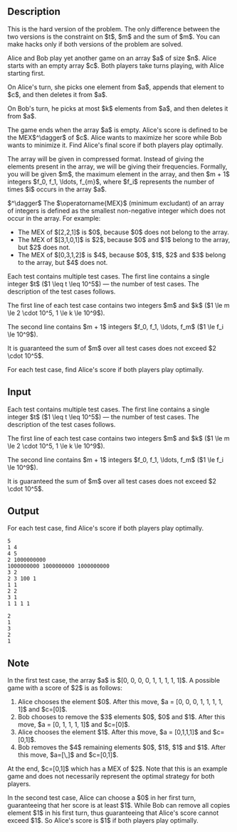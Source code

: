 ## Description

<div><p><span class="tex-font-style-bf">This is the hard version of the problem. The only difference between the two versions is the constraint on $t$, $m$ and the sum of $m$. You can make hacks only if both versions of the problem are solved.</span></p><p>Alice and Bob play yet another game on an array $a$ of size $n$. Alice starts with an empty array $c$. Both players take turns playing, with Alice starting first.</p><p>On Alice's turn, she picks one element from $a$, appends that element to $c$, and then deletes it from $a$.</p><p>On Bob's turn, he picks at most $k$ elements from $a$, and then deletes it from $a$. </p><p>The game ends when the array $a$ is empty. Alice's score is defined to be the MEX$^\dagger$ of $c$. Alice wants to maximize her score while Bob wants to minimize it. Find Alice's final score if both players play optimally.</p><p>The array will be given in compressed format. Instead of giving the elements present in the array, we will be giving their frequencies. Formally, you will be given $m$, the maximum element in the array, and then $m + 1$ integers $f_0, f_1, \ldots, f_{m}$, where $f_i$ represents the number of times $i$ occurs in the array $a$.</p><p>$^\dagger$ The $\operatorname{MEX}$ (minimum excludant) of an array of integers is defined as the smallest non-negative integer which does not occur in the array. For example: </p><ul> <li> The MEX of $[2,2,1]$ is $0$, because $0$ does not belong to the array. </li><li> The MEX of $[3,1,0,1]$ is $2$, because $0$ and $1$ belong to the array, but $2$ does not. </li><li> The MEX of $[0,3,1,2]$ is $4$, because $0$, $1$, $2$ and $3$ belong to the array, but $4$ does not. </li></ul> </div><div class="input-specification"><p>Each test contains multiple test cases. The first line contains a single integer $t$ ($1 \leq t \leq 10^5$)&nbsp;— the number of test cases. The description of the test cases follows.</p><p>The first line of each test case contains two integers $m$ and $k$ ($1 \le m \le 2 \cdot 10^5, 1 \le k \le 10^9$).</p><p>The second line contains $m + 1$ integers $f_0, f_1, \ldots, f_m$ ($1 \le f_i \le 10^9$).</p><p>It is guaranteed the sum of $m$ over all test cases does not exceed $2 \cdot 10^5$.</p></div><div class="output-specification"><p>For each test case, find Alice's score if both players play optimally.</p></div>

## Input

<p>Each test contains multiple test cases. The first line contains a single integer $t$ ($1 \leq t \leq 10^5$)&nbsp;— the number of test cases. The description of the test cases follows.</p><p>The first line of each test case contains two integers $m$ and $k$ ($1 \le m \le 2 \cdot 10^5, 1 \le k \le 10^9$).</p><p>The second line contains $m + 1$ integers $f_0, f_1, \ldots, f_m$ ($1 \le f_i \le 10^9$).</p><p>It is guaranteed the sum of $m$ over all test cases does not exceed $2 \cdot 10^5$.</p>

## Output

<p>For each test case, find Alice's score if both players play optimally.</p>





```input1|2,3,6,7,10,11
5
1 4
4 5
2 1000000000
1000000000 1000000000 1000000000
3 2
2 3 100 1
1 1
2 2
3 1
1 1 1 1
```




```output1
2
1
3
2
1
```



## Note

<p>In the first test case, the array $a$ is $[0, 0, 0, 0, 1, 1, 1, 1, 1]$. A possible game with a score of $2$ is as follows: </p><ol> <li> Alice chooses the element $0$. After this move, $a = [0, 0, 0, 1, 1, 1, 1, 1]$ and $c=[0]$. </li><li> Bob chooses to remove the $3$ elements $0$, $0$ and $1$. After this move, $a = [0, 1, 1, 1, 1]$ and $c=[0]$. </li><li> Alice chooses the element $1$. After this move, $a = [0,1,1,1]$ and $c=[0,1]$. </li><li> Bob removes the $4$ remaining elements $0$, $1$, $1$ and $1$. After this move, $a=[\,]$ and $c=[0,1]$. </li></ol><p>At the end, $c=[0,1]$ which has a MEX of $2$. Note that this is an example game and does not necessarily represent the optimal strategy for both players.</p><p>In the second test case, Alice can choose a $0$ in her first turn, guaranteeing that her score is at least $1$. While Bob can remove all copies element $1$ in his first turn, thus guaranteeing that Alice's score cannot exceed $1$. So Alice's score is $1$ if both players play optimally.</p>
